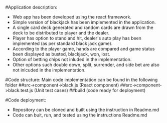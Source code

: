#Application description:
- Web app has been developed using the react framework.
- Simple version of blackjack has been implemented in the application.
- A single card deck generated and random cards are drawn from the deck to be distributed to player and the dealer.
- Player has option to stand and hit, dealer's auto play has been implemented (as per standard black jack game).
- According to the player game, hands are compared and game status been displayed as busted, blackjack, won, lost.
- Option of betting chips not inluded in the implementation.
- Other options such double down, split, surrender, and side bet are also not inlcuded in the implementation.

#Code structure:
Main code implementation can be found in the following folder
##src->component->black.js (React component)
##src->component->black.test.js (Unit test cases)
##build (code ready for deployment)

#Code deployment:
- Repository can be cloned and built using the instruction in Readme.md
- Code can buit, run, and tested using the instructions Readme.md
